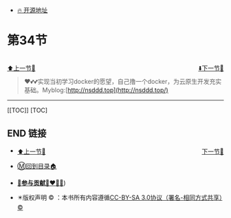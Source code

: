 + [🔥 开源地址](https://github.com/3293172751/awesome-cloud-native)

# 第34节

<br>
<div><a href = '33.md' style='float:left'>⬆️上一节🔗  </a><a href = '35.md' style='float: right'>  ⬇️下一节🔗</a></div>
<br>

> ❤️💕💕实现当初学习docker的愿望，自己撸一个docker，为云原生开发充实基础。Myblog:[http://nsddd.top](http://nsddd.top/)

---
[[TOC]]
[TOC]





## END 链接
<ul><li><div><a href = '33.md' style='float:left'>⬆️上一节🔗  </a><a href = '35.md' style='float: right'>  ️下一节🔗</a></div></li></ul>

+ [Ⓜ️回到目录🏠](../README.md)

+ [**🫵参与贡献💞❤️‍🔥💖**](https://nsddd.top/archives/contributors))

+ ✴️版权声明 &copy; ：本书所有内容遵循[CC-BY-SA 3.0协议（署名-相同方式共享）&copy;](http://zh.wikipedia.org/wiki/Wikipedia:CC-by-sa-3.0协议文本) 

